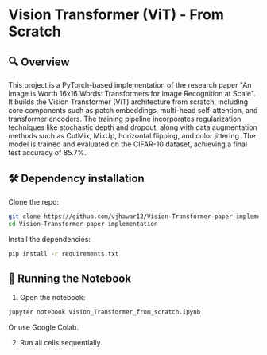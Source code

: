 # Vision Transformer (ViT) - From Scratch

## 🔍 Overview

This project is a PyTorch-based implementation of the research paper "An Image is Worth 16x16 Words: Transformers for Image Recognition at Scale". It builds the Vision Transformer (ViT) architecture from scratch, including core components such as patch embeddings, multi-head self-attention, and transformer encoders. The training pipeline incorporates regularization techniques like stochastic depth and dropout, along with data augmentation methods such as CutMix, MixUp, horizontal flipping, and color jittering. The model is trained and evaluated on the CIFAR-10 dataset, achieving a final test accuracy of 85.7%.

## 🛠️ Dependency installation
Clone the repo:

```bash
git clone https://github.com/vjhawar12/Vision-Transformer-paper-implementation.git
cd Vision-Transformer-paper-implementation
```

Install the dependencies:

```bash
pip install -r requirements.txt
```

## 🚀 Running the Notebook

1. Open the notebook:

```bash
jupyter notebook Vision_Transformer_from_scratch.ipynb
```

Or use Google Colab.

2. Run all cells sequentially.
